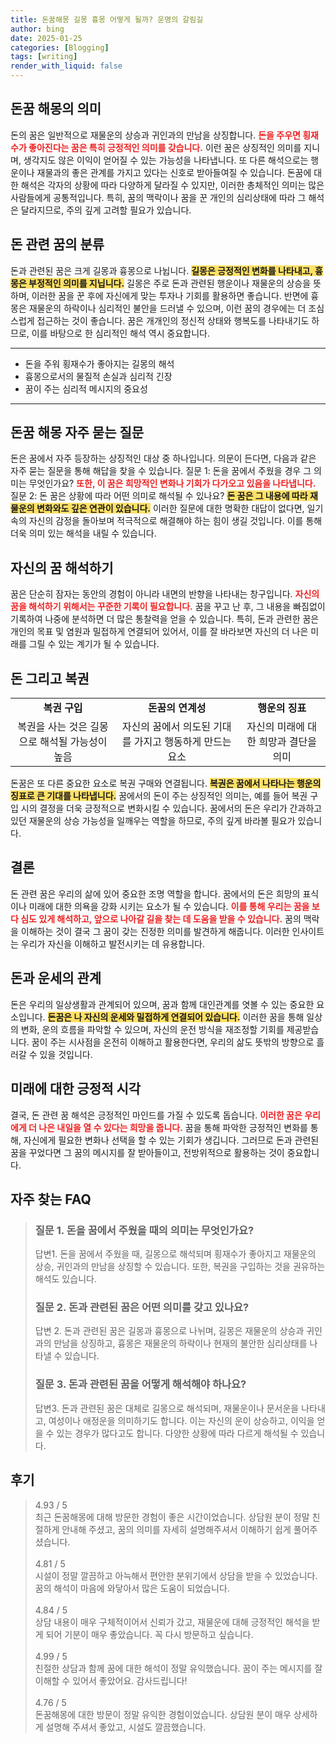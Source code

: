 ```yaml
---
title: 돈꿈해몽 길몽 흉몽 어떻게 될까? 운명의 갈림길
author: bing
date: 2025-01-25
categories: [Blogging]
tags: [writing]
render_with_liquid: false
---
```



<h2 id='돈꿈 해몽의 의미'>돈꿈 해몽의 의미</h2>

<p>돈의 꿈은 일반적으로 재물운의 상승과 귀인과의 만남을 상징합니다. <b><span style="color: #ee2323;">돈을 주우면 횡재수가 좋아진다는 꿈은 특히 긍정적인 의미를 갖습니다.</span></b> 이런 꿈은 상징적인 의미를 지니며, 생각지도 않은 이익이 얻어질 수 있는 가능성을 나타냅니다. 또 다른 해석으로는 행운이나 재물과의 좋은 관계를 가지고 있다는 신호로 받아들여질 수 있습니다. 돈꿈에 대한 해석은 각자의 상황에 따라 다양하게 달라질 수 있지만, 이러한 총체적인 의미는 많은 사람들에게 공통적입니다. 특히, 꿈의 맥락이나 꿈을 꾼 개인의 심리상태에 따라 그 해석은 달라지므로, 주의 깊게 고려할 필요가 있습니다.</p>

<h2 id='돈 관련 꿈의 분류'>돈 관련 꿈의 분류</h2>

<p>돈과 관련된 꿈은 크게 길몽과 흉몽으로 나뉩니다. <b><span style="background-color: #ffe066;">길몽은 긍정적인 변화를 나타내고, 흉몽은 부정적인 의미를 지닙니다.</span></b> 길몽은 주로 돈과 관련된 행운이나 재물운의 상승을 뜻하며, 이러한 꿈을 꾼 후에 자신에게 맞는 투자나 기회를 활용하면 좋습니다. 반면에 흉몽은 재물운의 하락이나 심리적인 불안을 드러낼 수 있으며, 이런 꿈의 경우에는 더 조심스럽게 접근하는 것이 좋습니다. 꿈은 개개인의 정신적 상태와 행복도를 나타내기도 하므로, 이를 바탕으로 한 심리적인 해석 역시 중요합니다.</p>

<hr />

<ul>
    <li>돈을 주워 횡재수가 좋아지는 길몽의 해석</li>
    <li>흉몽으로서의 물질적 손실과 심리적 긴장</li>
    <li>꿈이 주는 심리적 메시지의 중요성</li>
</ul>

<hr />

<h2 id='돈꿈 해몽 자주 묻는 질문'>돈꿈 해몽 자주 묻는 질문</h2>

<p>돈은 꿈에서 자주 등장하는 상징적인 대상 중 하나입니다. 의문이 든다면, 다음과 같은 자주 묻는 질문을 통해 해답을 찾을 수 있습니다. 질문 1: 돈을 꿈에서 주웠을 경우 그 의미는 무엇인가요? <b><span style="color: #ee2323;">또한, 이 꿈은 희망적인 변화나 기회가 다가오고 있음을 나타냅니다.</span></b> 질문 2: 돈 꿈은 상황에 따라 어떤 의미로 해석될 수 있나요? <b><span style="background-color: #ffe066;">돈 꿈은 그 내용에 따라 재물운의 변화와도 깊은 연관이 있습니다.</span></b> 이러한 질문에 대한 명확한 대답이 없다면, 일기 속의 자신의 감정을 돌아보며 적극적으로 해결해야 하는 힘이 생길 것입니다. 이를 통해 더욱 의미 있는 해석을 내릴 수 있습니다.</p>

<h2 id='자신의 꿈 해석하기'>자신의 꿈 해석하기</h2>

<p>꿈은 단순히 잠자는 동안의 경험이 아니라 내면의 반향을 나타내는 창구입니다. <b><span style="color: #ee2323;">자신의 꿈을 해석하기 위해서는 꾸준한 기록이 필요합니다.</span></b> 꿈을 꾸고 난 후, 그 내용을 빠짐없이 기록하여 나중에 분석하면 더 많은 통찰력을 얻을 수 있습니다. 특히, 돈과 관련한 꿈은 개인의 목표 및 염원과 밀접하게 연결되어 있어서, 이를 잘 바라보면 자신의 더 나은 미래를 그릴 수 있는 계기가 될 수 있습니다.</p>

<h2 id='돈 그리고 복권'>돈 그리고 복권</h2>

<table>
    <tr>
        <td style="text-align: center; height: 17px;"><b>복권 구입</b></td>
        <td style="text-align: center; height: 17px;"><b>돈꿈의 연계성</b></td>
        <td style="text-align: center; height: 17px;"><b>행운의 징표</b></td>
    </tr>
    <tr>
        <td style="text-align: center; height: 17px;">복권을 사는 것은 길몽으로 해석될 가능성이 높음</td>
        <td style="text-align: center; height: 17px;">자신의 꿈에서 의도된 기대를 가지고 행동하게 만드는 요소</td>
        <td style="text-align: center; height: 17px;">자신의 미래에 대한 희망과 결단을 의미</td>
    </tr>
</table>

<p>돈꿈은 또 다른 중요한 요소로 복권 구매와 연결됩니다. <b><span style="background-color: #ffe066;">복권은 꿈에서 나타나는 행운의 징표로 큰 기대를 나타냅니다.</span></b> 꿈에서의 돈이 주는 상징적인 의미는, 예를 들어 복권 구입 시의 결정을 더욱 긍정적으로 변화시킬 수 있습니다. 꿈에서의 돈은 우리가 간과하고 있던 재물운의 상승 가능성을 일깨우는 역할을 하므로, 주의 깊게 바라볼 필요가 있습니다.</p>

<h2 id='결론'>결론</h2>

<p>돈 관련 꿈은 우리의 삶에 있어 중요한 조명 역할을 합니다. 꿈에서의 돈은 희망의 표식이나 미래에 대한 의욕을 강화 시키는 요소가 될 수 있습니다. <b><span style="color: #ee2323;">이를 통해 우리는 꿈을 보다 심도 있게 해석하고, 앞으로 나아갈 길을 찾는 데 도움을 받을 수 있습니다.</span></b> 꿈의 맥락을 이해하는 것이 결국 그 꿈이 갖는 진정한 의미를 발견하게 해줍니다. 이러한 인사이트는 우리가 자신을 이해하고 발전시키는 데 유용합니다.</p>

<h2 id='돈과 운세의 관계'>돈과 운세의 관계</h2>

<p>돈은 우리의 일상생활과 관계되어 있으며, 꿈과 함께 대인관계를 엿볼 수 있는 중요한 요소입니다. <b><span style="background-color: #ffe066;">돈꿈은 나 자신의 운세와 밀접하게 연결되어 있습니다.</span></b> 이러한 꿈을 통해 일상의 변화, 운의 흐름을 파악할 수 있으며, 자신의 운전 방식을 재조정할 기회를 제공받습니다. 꿈이 주는 시사점을 온전히 이해하고 활용한다면, 우리의 삶도 뜻밖의 방향으로 흘러갈 수 있을 것입니다.</p>

<h2 id='미래에 대한 긍정적 시각'>미래에 대한 긍정적 시각</h2>

<p>결국, 돈 관련 꿈 해석은 긍정적인 마인드를 가질 수 있도록 돕습니다. <b><span style="color: #ee2323;">이러한 꿈은 우리에게 더 나은 내일을 열 수 있다는 희망을 줍니다.</span></b> 꿈을 통해 파악한 긍정적인 변화를 통해, 자신에게 필요한 변화나 선택을 할 수 있는 기회가 생깁니다. 그러므로 돈과 관련된 꿈을 꾸었다면 그 꿈의 메시지를 잘 받아들이고, 전방위적으로 활용하는 것이 중요합니다.</p>


<h2 id='자주_찾는_FAQ'>자주 찾는 FAQ</h2>
<div itemscope="" itemtype="https://schema.org/FAQPage"> 
<blockquote> 
<div itemscope="" itemprop="mainEntity" itemtype="https://schema.org/Question"> 
<h3 itemprop="name">질문 1. 돈을 꿈에서 주웠을 때의 의미는 무엇인가요?</h3> 
<div itemscope="" itemprop="acceptedAnswer" itemtype="https://schema.org/Answer"> 
<span itemprop="text"> 
<p>답변1. 돈을 꿈에서 주웠을 때, 길몽으로 해석되며 횡재수가 좋아지고 재물운의 상승, 귀인과의 만남을 상징할 수 있습니다. 또한, 복권을 구입하는 것을 권유하는 해석도 있습니다.</p> 
</span> 
</div> 
</div> 

<div itemscope="" itemprop="mainEntity" itemtype="https://schema.org/Question"> 
<h3 itemprop="name">질문 2. 돈과 관련된 꿈은 어떤 의미를 갖고 있나요?</h3> 
<div itemscope="" itemprop="acceptedAnswer" itemtype="https://schema.org/Answer"> 
<span itemprop="text"> 
<p>답변 2. 돈과 관련된 꿈은 길몽과 흉몽으로 나뉘며, 길몽은 재물운의 상승과 귀인과의 만남을 상징하고, 흉몽은 재물운의 하락이나 현재의 불안한 심리상태를 나타낼 수 있습니다.</p> 
</span> 
</div> 
</div> 

<div itemscope="" itemprop="mainEntity" itemtype="https://schema.org/Question"> 
<h3 itemprop="name">질문 3. 돈과 관련된 꿈을 어떻게 해석해야 하나요?</h3> 
<div itemscope="" itemprop="acceptedAnswer" itemtype="https://schema.org/Answer"> 
<span itemprop="text"> 
<p>답변3. 돈과 관련된 꿈은 대체로 길몽으로 해석되며, 재물운이나 문서운을 나타내고, 여성이나 애정운을 의미하기도 합니다. 이는 자신의 운이 상승하고, 이익을 얻을 수 있는 경우가 많다고도 합니다. 다양한 상황에 따라 다르게 해석될 수 있습니다.</p> 
</span> 
</div> 
</div> 
</blockquote> 
</div>
<h2 id='후기'>후기</h2>
<div itemscope itemtype="https://schema.org/Product">
  <blockquote>
  <div itemprop="review" itemscope itemtype="https://schema.org/Review">
      <div itemprop="reviewRating" itemscope itemtype="https://schema.org/Rating"> <span itemprop="ratingValue">4.93</span> / <span itemprop="bestRating">5</span> </div>
      <span itemprop="reviewBody">최근 돈꿈해몽에 대해 방문한 경험이 좋은 시간이었습니다. 상담원 분이 정말 친절하게 안내해 주셨고, 꿈의 의미를 자세히 설명해주셔서 이해하기 쉽게 풀어주셨습니다.</span>
  </div>
  <br>
  <div itemprop="review" itemscope itemtype="https://schema.org/Review">
      <div itemprop="reviewRating" itemscope itemtype="https://schema.org/Rating"> <span itemprop="ratingValue">4.81</span> / <span itemprop="bestRating">5</span> </div>
      <span itemprop="reviewBody">시설이 정말 깔끔하고 아늑해서 편안한 분위기에서 상담을 받을 수 있었습니다. 꿈의 해석이 마음에 와닿아서 많은 도움이 되었습니다.</span>
  </div>
  <br>
  <div itemprop="review" itemscope itemtype="https://schema.org/Review">
      <div itemprop="reviewRating" itemscope itemtype="https://schema.org/Rating"> <span itemprop="ratingValue">4.84</span> / <span itemprop="bestRating">5</span> </div>
      <span itemprop="reviewBody">상담 내용이 매우 구체적이어서 신뢰가 갔고, 재물운에 대해 긍정적인 해석을 받게 되어 기분이 매우 좋았습니다. 꼭 다시 방문하고 싶습니다.</span>
  </div>
  <br>
  <div itemprop="review" itemscope itemtype="https://schema.org/Review">
      <div itemprop="reviewRating" itemscope itemtype="https://schema.org/Rating"> <span itemprop="ratingValue">4.99</span> / <span itemprop="bestRating">5</span> </div>
      <span itemprop="reviewBody">친절한 상담과 함께 꿈에 대한 해석이 정말 유익했습니다. 꿈이 주는 메시지를 잘 이해할 수 있어서 좋았어요. 감사드립니다!</span>
  </div>
  <br>
  <div itemprop="review" itemscope itemtype="https://schema.org/Review">
      <div itemprop="reviewRating" itemscope itemtype="https://schema.org/Rating"> <span itemprop="ratingValue">4.76</span> / <span itemprop="bestRating">5</span> </div>
      <span itemprop="reviewBody">돈꿈해몽에 대한 방문이 정말 유익한 경험이었습니다. 상담원 분이 매우 상세하게 설명해 주셔서 좋았고, 시설도 깔끔했습니다.</span>
  </div>
  </blockquote>
</div>
